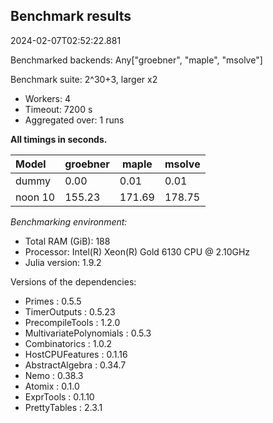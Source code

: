## Benchmark results

2024-02-07T02:52:22.881

Benchmarked backends: Any["groebner", "maple", "msolve"]

Benchmark suite: 2^30+3, larger x2

- Workers: 4
- Timeout: 7200 s
- Aggregated over: 1 runs

**All timings in seconds.**

|Model|groebner|maple|msolve|
|:----|---|---|---|
|dummy|0.00|0.01|0.01|
|noon 10|155.23|171.69|178.75|

*Benchmarking environment:*

* Total RAM (GiB): 188
* Processor: Intel(R) Xeon(R) Gold 6130 CPU @ 2.10GHz
* Julia version: 1.9.2

Versions of the dependencies:

* Primes : 0.5.5
* TimerOutputs : 0.5.23
* PrecompileTools : 1.2.0
* MultivariatePolynomials : 0.5.3
* Combinatorics : 1.0.2
* HostCPUFeatures : 0.1.16
* AbstractAlgebra : 0.34.7
* Nemo : 0.38.3
* Atomix : 0.1.0
* ExprTools : 0.1.10
* PrettyTables : 2.3.1
